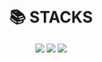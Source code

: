 <div align=center><h1>📚 STACKS</h1></div>

<div align=center> 
  <img src="https://img.shields.io/badge/python-3776AB?style=for-the-badge&logo=python&logoColor=white">
  <img src="https://img.shields.io/badge/ros-22314E?style=for-the-badge&logo=ros&logoColor=white"> 
  <img src="https://img.shields.io/badge/c++-00599C?style=for-the-badge&logo=c++&logoColor=white"> 

  <br>
</div>
